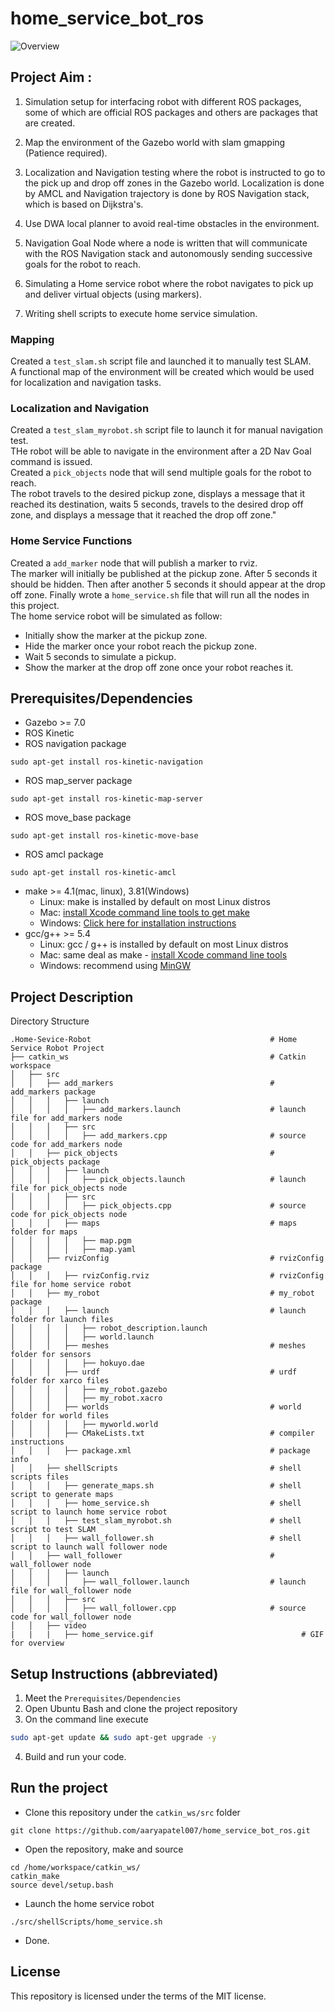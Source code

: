 # home_service_bot_ros

![Overview](https://github.com/aaryapatel007/home_service_bot_ros/blob/master/video/home-service.gif)  

## Project Aim :
1) Simulation setup for interfacing robot with different ROS packages, some of which are official ROS packages and others are packages that are created.

2) Map the environment of the Gazebo world with slam gmapping (Patience required).

3) Localization and Navigation testing where the robot is instructed to go to the pick up and drop off zones in the Gazebo world. Localization is done by AMCL and Navigation trajectory is done by ROS Navigation stack, which is based on Dijkstra's. 
4) Use DWA local planner to avoid real-time obstacles in the environment.

4) Navigation Goal Node where a node is written that will communicate with the ROS Navigation stack and autonomously sending successive goals for the robot to reach. 

5) Simulating a Home service robot where the robot navigates to pick up and deliver virtual objects (using markers).

6) Writing shell scripts to execute home service simulation.

### Mapping  
Created a `test_slam.sh` script file and launched it to manually test SLAM.  
A functional map of the environment will be created which would be used for localization and navigation tasks.  
### Localization and Navigation  
Created a `test_slam_myrobot.sh` script file to launch it for manual navigation test.  
THe robot will be able to navigate in the environment after a 2D Nav Goal command is issued.  
Created a `pick_objects` node that will send multiple goals for the robot to reach.  
The robot travels to the desired pickup zone, displays a message that it reached its destination, waits 5 seconds, travels to the desired drop off zone, and displays a message that it reached the drop off zone."  
### Home Service Functions  
Created a `add_marker` node that will publish a marker to rviz.  
The marker will initially be published at the pickup zone. After 5 seconds it should be hidden. Then after another 5 seconds it should appear at the drop off zone.
Finally wrote a `home_service.sh` file that will run all the nodes in this project.  
The home service robot will be simulated as follow:  
* Initially show the marker at the pickup zone.
* Hide the marker once your robot reach the pickup zone.
* Wait 5 seconds to simulate a pickup.
* Show the marker at the drop off zone once your robot reaches it.


## Prerequisites/Dependencies  
* Gazebo >= 7.0  
* ROS Kinetic  
* ROS navigation package  
```
sudo apt-get install ros-kinetic-navigation
```
* ROS map_server package  
```
sudo apt-get install ros-kinetic-map-server
```
* ROS move_base package  
```
sudo apt-get install ros-kinetic-move-base
```
* ROS amcl package  
```
sudo apt-get install ros-kinetic-amcl
```
* make >= 4.1(mac, linux), 3.81(Windows)
  * Linux: make is installed by default on most Linux distros
  * Mac: [install Xcode command line tools to get make](https://developer.apple.com/xcode/features/)
  * Windows: [Click here for installation instructions](http://gnuwin32.sourceforge.net/packages/make.htm)
* gcc/g++ >= 5.4
  * Linux: gcc / g++ is installed by default on most Linux distros
  * Mac: same deal as make - [install Xcode command line tools](https://developer.apple.com/xcode/features/)
  * Windows: recommend using [MinGW](http://www.mingw.org/)

## Project Description  
Directory Structure  
```
.Home-Sevice-Robot                                        # Home Service Robot Project
├── catkin_ws                                             # Catkin workspace
│   ├── src
│   │   ├── add_markers                                   # add_markers package        
│   │   │   ├── launch
│   │   │   │   ├── add_markers.launch                    # launch file for add_markers node
│   │   │   ├── src
│   │   │   │   ├── add_markers.cpp                       # source code for add_markers node
│   │   ├── pick_objects                                  # pick_objects package   
│   │   │   ├── launch
│   │   │   │   ├── pick_objects.launch                   # launch file for pick_objects node
│   │   │   ├── src
│   │   │   │   ├── pick_objects.cpp                      # source code for pick_objects node
│   │   │   ├── maps                                      # maps folder for maps
│   │   │   │   ├── map.pgm
│   │   │   │   ├── map.yaml
│   │   ├── rvizConfig                                    # rvizConfig package        
│   │   │   ├── rvizConfig.rviz                           # rvizConfig file for home service robot   
│   │   ├── my_robot                                      # my_robot package        
│   │   │   ├── launch                                    # launch folder for launch files   
│   │   │   │   ├── robot_description.launch
│   │   │   │   ├── world.launch
│   │   │   ├── meshes                                    # meshes folder for sensors
│   │   │   │   ├── hokuyo.dae
│   │   │   ├── urdf                                      # urdf folder for xarco files
│   │   │   │   ├── my_robot.gazebo
│   │   │   │   ├── my_robot.xacro
│   │   │   ├── worlds                                    # world folder for world files
│   │   │   │   ├── myworld.world
│   │   │   ├── CMakeLists.txt                            # compiler instructions
│   │   │   ├── package.xml                               # package info
│   │   ├── shellScripts                                  # shell scripts files
│   │   │   ├── generate_maps.sh                          # shell script to generate maps  
│   │   │   ├── home_service.sh                           # shell script to launch home service robot   
│   │   │   ├── test_slam_myrobot.sh                      # shell script to test SLAM
│   │   │   ├── wall_follower.sh                          # shell script to launch wall follower node 
│   │   ├── wall_follower                                 # wall_follower node
│   │   │   ├── launch
│   │   │   │   ├── wall_follower.launch                  # launch file for wall_follower node
│   │   │   ├── src
│   │   │   │   ├── wall_follower.cpp                     # source code for wall_follower node
│   │   ├── video                                         
|   |   |   ├── home_service.gif                                 # GIF for overview
```
## Setup Instructions (abbreviated)  
1. Meet the `Prerequisites/Dependencies`  
2. Open Ubuntu Bash and clone the project repository  
3. On the command line execute  
```bash
sudo apt-get update && sudo apt-get upgrade -y
```
4. Build and run your code.  

## Run the project  
* Clone this repository under the `catkin_ws/src` folder
```
git clone https://github.com/aaryapatel007/home_service_bot_ros.git
```
* Open the repository, make and source  
```
cd /home/workspace/catkin_ws/
catkin_make
source devel/setup.bash
```
* Launch the home service robot
```
./src/shellScripts/home_service.sh
```
* Done.  

## License

This repository is licensed under the terms of the MIT license.
